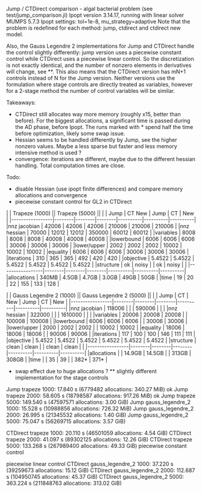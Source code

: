 Jump / CTDirect comparison - algal bacterial problem (see test/jump_comparison.jl)
Ipopt version 3.14.17, running with linear solver MUMPS 5.7.3
Ipopt settings: tol=1e-8, mu_strategy=adaptive
Note that the problem is redefined for each method: jump, ctdirect and ctdirect new model.

Also, the Gauss Legendre 2 implementations for Jump and CTDirect handle the control slightly differently: jump version uses a piecewise constant control while CTDirect uses a piecewise linear control. So the discretization is not exactly identical, and the number of nonzero elements in derivatives will change, see **. This also means that the CTDirect version has mN+1 controls instead of N for the Jump version. Neither versions use the formulation where stage controls are directly treated as variables, however for a 2-stage method the number of control variables will be similar.

Takeaways:
- CTDirect still allocates way more memory (roughly x15, better than before).
For the biggest allocations, a significant time is passed during the AD phase, before Ipopt. The runs marked with * spend half the time before optimization, likely some swap issue.
- Hessian seems to be handled differently by Jump, see the higher nonzero values.
Maybe a less sparse but faster and less memory intensive method is used ? 
- convergence: iterations are different, maybe due to the different hessian handling.
Total computation times are close.

Todo:
- disable Hessian (use ipopt finite differences) and compare memory allocations and convergence
- piecewise constant control for GL2 in CTDirect




|                 | Trapeze (1000)           || Trapeze (5000)               ||
|                 | Jump   | CT      New     | Jump     | CT       | New      |
|-----------------|--------|--------|--------|----------|----------|----------|
|nnz jacobian     | 42006  | 42006  | 42006  | 210006   | 210006   | 210006   |
|nnz hessian      | 70000  | 12012  | 12012  | 350000   | 60012    | 60012    |
|variables        | 8008   | 8008   | 8008   | 40008    | 40008    | 40008    |
|lowerbound       | 6006   | 6006   | 6006   | 30006    | 30006    | 30006    |
|lower/upper      | 2002   | 2002   | 2002   | 10002    | 10002    | 10002    |
|equality         | 6006   | 6006   | 6006   | 30006    | 30006    | 30006    |
|iterations       | 310    | 365    | 365    | 492      | 420      | 420      |
|objective        | 5.4522 | 5.4522 | 5.4522 | 5.4522   | 5.4522   | 5.4522   |
|structure        | ok     | noisy  |        | ok       | noisy    |          |
|-----------------|--------|--------|--------|----------|----------|----------|
|allocations      | 340MB  | 4.5GB  | 4.7GB  | 3.0GB    | 49GB     | 50GB     |
|time             | 19     | 20     | 22     | 155      | 133      | 128      |


|                 | Gauss Legendre 2 (1000)  || Gauss Legendre 2 (5000)      ||
|                 | Jump   | CT     | New    | Jump     | CT       | New      |
|-----------------|--------|--------|--------|----------|----------|----------|
|nnz jacobian     | 118006 |   |             | 590006   |   |    |
|nnz hessian      | 322000 |   |             | 1610000  |   |    |
|variables        | 20006  | 20008  | 20008  |          | 100008   | 100008   |
|lowerbound       | 6006   | 6006   | 6006   |          | 30006    | 30006    |
|lower/upper      | 2000   | 2002   | 2002   |          | 10002    | 10002    |
|equality         | 18006  | 18006  | 18006  |          | 90006    | 90006    |
|iterations       | 117    | 100    | 100    | 146      | 111      | 111      |
|objective        | 5.4522 | 5.4522 | 5.4522 | 5.4522   | 5.4522   | 5.4522   |
|structure        | clean  | clean  |        | clean    | clean    |          |
|-----------------|--------|--------|--------|----------|----------|----------|
|allocations      |        | 14.9GB | 14.5GB |          | 313GB    | 308GB    |
|time             |        | 35     | 39     |          | 382*     | 371*     |


* swap effect due to huge allocations ?
** slightly different implementation for the stage controls


Jump trapeze 1000:  17.840 s (6779482 allocations: 340.27 MiB) ok
Jump trapeze 2000:  58.605 s (18798587 allocations: 917.26 MiB) ok
Jump trapeze 5000:  149.540 s (47597571 allocations: 3.00 GiB)
Jump gauss_legendre_2 1000:  15.528 s (10988856 allocations: 726.32 MiB)
Jump gauss_legendre_2 2000:  26.995 s (21345532 allocations: 1.40 GiB)
Jump gauss_legendre_2 5000:  75.047 s (56269715 allocations: 3.57 GiB)

CTDirect trapeze 1000:  20.110 s (46501059 allocations: 4.54 GiB)
CTDirect trapeze 2000:  41.097 s (89302125 allocations: 12.26 GiB)
CTDirect trapeze 5000:  133.268 s (267989400 allocations: 49.33 GiB)
piecewise constant control

piecewise linear control
CTDirect gauss_legendre_2 1000:  37.220 s (39259673 allocations: 15.12 GiB)
CTDirect gauss_legendre_2 2000:  112.687 s (104950745 allocations: 45.37 GiB)
CTDirect gauss_legendre_2 5000:  363.224 s (211848763 allocations: 313.02 GiB)